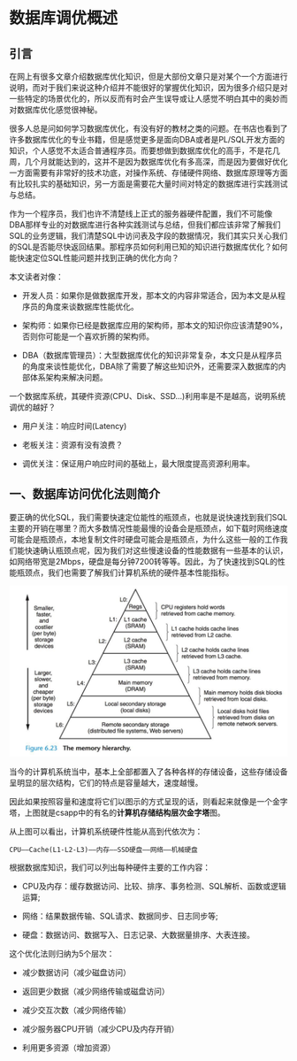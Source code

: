 

# 数据库调优概述

## 引言

在网上有很多文章介绍数据库优化知识，但是大部份文章只是对某个一个方面进行说明，而对于我们来说这种介绍并不能很好的掌握优化知识，因为很多介绍只是对一些特定的场景优化的，所以反而有时会产生误导或让人感觉不明白其中的奥妙而对数据库优化感觉很神秘。

很多人总是问如何学习数据库优化，有没有好的教材之类的问题。在书店也看到了许多数据库优化的专业书籍，但是感觉更多是面向DBA或者是PL/SQL开发方面的知识，个人感觉不太适合普通程序员。而要想做到数据库优化的高手，不是花几周，几个月就能达到的，这并不是因为数据库优化有多高深，而是因为要做好优化一方面需要有非常好的技术功底，对操作系统、存储硬件网络、数据库原理等方面有比较扎实的基础知识，另一方面是需要花大量时间对特定的数据库进行实践测试与总结。

作为一个程序员，我们也许不清楚线上正式的服务器硬件配置，我们不可能像DBA那样专业的对数据库进行各种实践测试与总结，但我们都应该非常了解我们SQL的业务逻辑，我们清楚SQL中访问表及字段的数据情况，我们其实只关心我们的SQL是否能尽快返回结果。那程序员如何利用已知的知识进行数据库优化？如何能快速定位SQL性能问题并找到正确的优化方向？



本文读者对像：

- 开发人员：如果你是做数据库开发，那本文的内容非常适合，因为本文是从程序员的角度来谈数据库性能优化。

- 架构师：如果你已经是数据库应用的架构师，那本文的知识你应该清楚90%，否则你可能是一个喜欢折腾的架构师。

- DBA（数据库管理员）：大型数据库优化的知识非常复杂，本文只是从程序员的角度来谈性能优化，DBA除了需要了解这些知识外，还需要深入数据库的内部体系架构来解决问题。






一个数据库系统，其硬件资源(CPU、Disk、SSD...)利用率是不是越高，说明系统调优的越好？

- 用户关注：响应时间(Latency)

- 老板关注：资源有没有浪费？

- 调优关注：保证用户响应时间的基础上，最大限度提高资源利用率。




## 一、数据库访问优化法则简介

要正确的优化SQL，我们需要快速定位能性的瓶颈点，也就是说快速找到我们SQL主要的开销在哪里？而大多数情况性能最慢的设备会是瓶颈点，如下载时网络速度可能会是瓶颈点，本地复制文件时硬盘可能会是瓶颈点，为什么这些一般的工作我们能快速确认瓶颈点呢，因为我们对这些慢速设备的性能数据有一些基本的认识，如网络带宽是2Mbps，硬盘是每分钟7200转等等。因此，为了快速找到SQL的性能瓶颈点，我们也需要了解我们计算机系统的硬件基本性能指标。



![计算机存储结构层次金字塔](../assets/计算机存储结构层次金字塔.png "计算机存储结构层次金字塔")


当今的计算机系统当中，基本上全部都置入了各种各样的存储设备，这些存储设备呈明显的层次结构，它们的特点是容量越大，速度越慢。

因此如果按照容量和速度将它们以图示的方式呈现的话，则看起来就像是一个金字塔，上图就是csapp中的有名的**计算机存储结构层次金字塔**图。

从上图可以看出，计算机系统硬件性能从高到代依次为：

```
CPU——Cache(L1-L2-L3)——内存——SSD硬盘——网络——机械硬盘
```

根据数据库知识，我们可以列出每种硬件主要的工作内容：

- CPU及内存：缓存数据访问、比较、排序、事务检测、SQL解析、函数或逻辑运算;

- 网络：结果数据传输、SQL请求、数据同步、日志同步等;

- 硬盘：数据访问、数据写入、日志记录、大数据量排序、大表连接。




这个优化法则归纳为5个层次：

- 减少数据访问（减少磁盘访问）

- 返回更少数据（减少网络传输或磁盘访问）

- 减少交互次数（减少网络传输）

- 减少服务器CPU开销（减少CPU及内存开销）

- 利用更多资源（增加资源）

 

